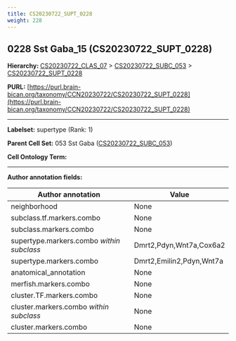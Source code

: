 ```yaml
---
title: CS20230722_SUPT_0228
weight: 228
---
```

## 0228 Sst Gaba_15 (CS20230722_SUPT_0228)
<b>Hierarchy: </b>
[CS20230722_CLAS_07](../CS20230722_CLAS_07) >
[CS20230722_SUBC_053](../CS20230722_SUBC_053) >
[CS20230722_SUPT_0228](../CS20230722_SUPT_0228)

**PURL:** [https://purl.brain-bican.org/taxonomy/CCN20230722/CS20230722_SUPT_0228](https://purl.brain-bican.org/taxonomy/CCN20230722/CS20230722_SUPT_0228)

---


**Labelset:** supertype (Rank: 1)

**Parent Cell Set:** 053 Sst Gaba ([CS20230722_SUBC_053](../CS20230722_SUBC_053))



**Cell Ontology Term:** 

[MARKER GENES.]: #


---

[TRANSFERRED ANNOTATIONS.]: #


[AUTHOR ANNOTATION FIELDS.]: #


**Author annotation fields:**

| Author annotation | Value |
|-------------------|-------|
|neighborhood|None|
|subclass.tf.markers.combo|None|
|subclass.markers.combo|None|
|supertype.markers.combo _within subclass_|Dmrt2,Pdyn,Wnt7a,Cox6a2|
|supertype.markers.combo|Dmrt2,Emilin2,Pdyn,Wnt7a|
|anatomical_annotation|None|
|merfish.markers.combo|None|
|cluster.TF.markers.combo|None|
|cluster.markers.combo _within subclass_|None|
|cluster.markers.combo|None|
